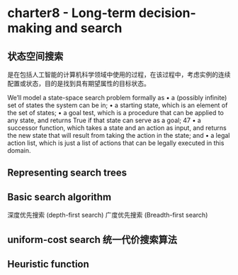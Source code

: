 # charter8 - Long-term decision-making and search

## 状态空间搜索

是在包括人工智能的计算机科学领域中使用的过程，在该过程中，考虑实例的连续配置或状态，目的是找到具有期望属性的目标状态。

We’ll model a state-space search problem formally as
• a (possibly infinite) set of states the system can be in;
• a starting state, which is an element of the set of states;
• a goal test, which is a procedure that can be applied to any state, and returns True if that state
can serve as a goal; 47
• a successor function, which takes a state and an action as input, and returns the new state that
will result from taking the action in the state; and
• a legal action list, which is just a list of actions that can be legally executed in this domain.

## Representing search trees

## Basic search algorithm
深度优先搜索 (depth-first search)
广度优先搜索 (Breadth-first search)

## uniform-cost search 统一代价搜索算法

## Heuristic function